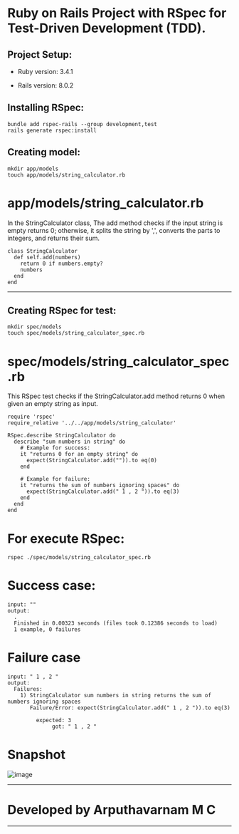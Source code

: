 # Ruby on Rails Project with RSpec for Test-Driven Development (TDD).

## Project Setup:
* Ruby version: 3.4.1

* Rails version: 8.0.2

## Installing RSpec:
```
bundle add rspec-rails --group development,test
rails generate rspec:install
```

## Creating model:
```
mkdir app/models
touch app/models/string_calculator.rb
```
# app/models/string_calculator.rb
In the StringCalculator class, The add method checks if the input string is empty returns 0; otherwise, it splits the string by ',', converts the parts to integers, and returns their sum.
```
class StringCalculator
  def self.add(numbers)
    return 0 if numbers.empty?
    numbers
  end
end
```
---

## Creating RSpec for test:
```
mkdir spec/models
touch spec/models/string_calculator_spec.rb
```
# spec/models/string_calculator_spec.rb
This RSpec test checks if the StringCalculator.add method returns 0 when given an empty string as input.
```
require 'rspec'
require_relative '../../app/models/string_calculator'

RSpec.describe StringCalculator do
  describe "sum numbers in string" do
    # Example for success:
    it "returns 0 for an empty string" do
      expect(StringCalculator.add("")).to eq(0)
    end

    # Example for failure:
    it "returns the sum of numbers ignoring spaces" do
      expect(StringCalculator.add(" 1 , 2 ")).to eq(3)
    end
  end
end
```

# For execute RSpec:
```
rspec ./spec/models/string_calculator_spec.rb
```

# Success case:
```
input: ""
output:
  .
  Finished in 0.00323 seconds (files took 0.12386 seconds to load)
  1 example, 0 failures
```

# Failure case
```
input: " 1 , 2 "
output: 
  Failures:
    1) StringCalculator sum numbers in string returns the sum of numbers ignoring spaces
       Failure/Error: expect(StringCalculator.add(" 1 , 2 ")).to eq(3)
       
         expected: 3
              got: " 1 , 2 "
```

# Snapshot
![image](https://github.com/user-attachments/assets/6cee7282-8743-46ae-bc03-3cac51581d39)

---
# Developed by Arputhavarnam M C
---
